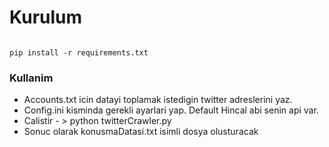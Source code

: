 # Kurulum #

```language-bash

pip install -r requirements.txt

```

### Kullanim ###

* Accounts.txt icin datayi toplamak istedigin twitter adreslerini yaz.
* Config.ini kisminda gerekli ayarlari yap. Default Hincal abi senin api var.
* Calistir - > python twitterCrawler.py
* Sonuc olarak konusmaDatasi.txt isimli dosya olusturacak
